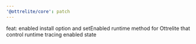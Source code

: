 ```yaml
---
'@ottrelite/core': patch
---
```


feat: enabled install option and setEnabled runtime method for Ottrelite that control runtime tracing enabled state
